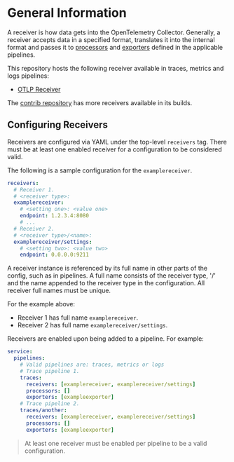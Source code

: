 # General Information

A receiver is how data gets into the OpenTelemetry Collector. Generally, a
receiver accepts data in a specified format, translates it into the internal
format and passes it to [processors](../processor/README.md) and [exporters](../exporter/README.md) defined 
in the applicable pipelines.

This repository hosts the following receiver available in traces, metrics
and logs pipelines:

- [OTLP Receiver](otlpreceiver/README.md)

The [contrib repository](https://github.com/open-telemetry/opentelemetry-collector-contrib)
has more receivers available in its builds.

## Configuring Receivers

Receivers are configured via YAML under the top-level `receivers` tag. There
must be at least one enabled receiver for a configuration to be considered
valid.

The following is a sample configuration for the `examplereceiver`.

```yaml
receivers:
  # Receiver 1.
  # <receiver type>:
  examplereceiver:
    # <setting one>: <value one>
    endpoint: 1.2.3.4:8080
    # ...
  # Receiver 2.
  # <receiver type>/<name>:
  examplereceiver/settings:
    # <setting two>: <value two>
    endpoint: 0.0.0.0:9211
```

A receiver instance is referenced by its full name in other parts of the config,
such as in pipelines. A full name consists of the receiver type, '/' and the
name appended to the receiver type in the configuration. All receiver full names
must be unique.

For the example above:

- Receiver 1 has full name `examplereceiver`.
- Receiver 2 has full name `examplereceiver/settings`.

Receivers are enabled upon being added to a pipeline. For example:

```yaml
service:
  pipelines:
    # Valid pipelines are: traces, metrics or logs
    # Trace pipeline 1.
    traces:
      receivers: [examplereceiver, examplereceiver/settings]
      processors: []
      exporters: [exampleexporter]
    # Trace pipeline 2.
    traces/another:
      receivers: [examplereceiver, examplereceiver/settings]
      processors: []
      exporters: [exampleexporter]
```

> At least one receiver must be enabled per pipeline to be a valid configuration.
